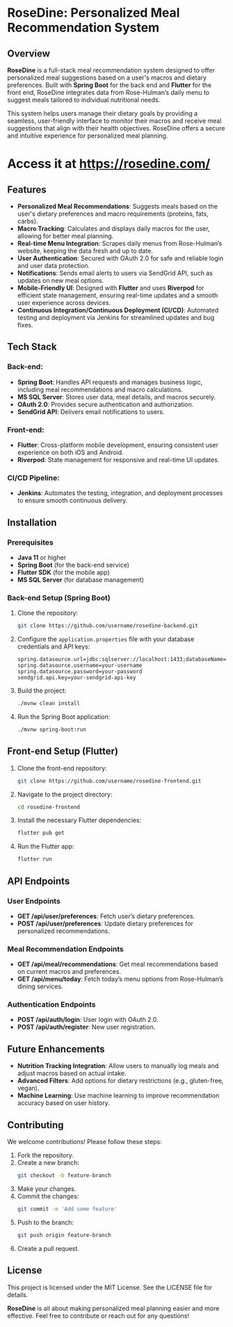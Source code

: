 # RoseDine: Personalized Meal Recommendation System

## Overview

**RoseDine** is a full-stack meal recommendation system designed to offer personalized meal suggestions based on a user's macros and dietary preferences. Built with **Spring Boot** for the back end and **Flutter** for the front end, RoseDine integrates data from Rose-Hulman’s daily menu to suggest meals tailored to individual nutritional needs.

This system helps users manage their dietary goals by providing a seamless, user-friendly interface to monitor their macros and receive meal suggestions that align with their health objectives. RoseDine offers a secure and intuitive experience for personalized meal planning.

# Access it at https://rosedine.com/

## Features

- **Personalized Meal Recommendations**: Suggests meals based on the user's dietary preferences and macro requirements (proteins, fats, carbs).
- **Macro Tracking**: Calculates and displays daily macros for the user, allowing for better meal planning.
- **Real-time Menu Integration**: Scrapes daily menus from Rose-Hulman’s website, keeping the data fresh and up to date.
- **User Authentication**: Secured with OAuth 2.0 for safe and reliable login and user data protection.
- **Notifications**: Sends email alerts to users via SendGrid API, such as updates on new meal options.
- **Mobile-Friendly UI**: Designed with **Flutter** and uses **Riverpod** for efficient state management, ensuring real-time updates and a smooth user experience across devices.
- **Continuous Integration/Continuous Deployment (CI/CD)**: Automated testing and deployment via Jenkins for streamlined updates and bug fixes.

## Tech Stack

### Back-end: 
- **Spring Boot**: Handles API requests and manages business logic, including meal recommendations and macro calculations.
- **MS SQL Server**: Stores user data, meal details, and macros securely.
- **OAuth 2.0**: Provides secure authentication and authorization.
- **SendGrid API**: Delivers email notifications to users.

### Front-end: 
- **Flutter**: Cross-platform mobile development, ensuring consistent user experience on both iOS and Android.
- **Riverpod**: State management for responsive and real-time UI updates.

### CI/CD Pipeline:
- **Jenkins**: Automates the testing, integration, and deployment processes to ensure smooth continuous delivery.

## Installation

### Prerequisites

- **Java 11** or higher
- **Spring Boot** (for the back-end service)
- **Flutter SDK** (for the mobile app)
- **MS SQL Server** (for database management)

### Back-end Setup (Spring Boot)

1. Clone the repository:
   ```bash
   git clone https://github.com/username/rosedine-backend.git

2. Configure the `application.properties` file with your database credentials and API keys:
   ```properties
   spring.datasource.url=jdbc:sqlserver://localhost:1433;databaseName=roseDineDB
   spring.datasource.username=your-username
   spring.datasource.password=your-password
   sendgrid.api.key=your-sendgrid-api-key
   ```

3. Build the project:
   ```bash
   ./mvnw clean install
   ```

4. Run the Spring Boot application:
   ```bash
   ./mvnw spring-boot:run
   ```

## Front-end Setup (Flutter)

1. Clone the front-end repository:
   ```bash
   git clone https://github.com/username/rosedine-frontend.git
   ```

2. Navigate to the project directory:
   ```bash
   cd rosedine-frontend
   ```

3. Install the necessary Flutter dependencies:
   ```bash
   flutter pub get
   ```

4. Run the Flutter app:
   ```bash
   flutter run
   ```

## API Endpoints

### User Endpoints
- **GET /api/user/preferences**: Fetch user’s dietary preferences.
- **POST /api/user/preferences**: Update dietary preferences for personalized recommendations.

### Meal Recommendation Endpoints
- **GET /api/meal/recommendations**: Get meal recommendations based on current macros and preferences.
- **GET /api/menu/today**: Fetch today’s menu options from Rose-Hulman’s dining services.

### Authentication Endpoints
- **POST /api/auth/login**: User login with OAuth 2.0.
- **POST /api/auth/register**: New user registration.

## Future Enhancements
- **Nutrition Tracking Integration**: Allow users to manually log meals and adjust macros based on actual intake.
- **Advanced Filters**: Add options for dietary restrictions (e.g., gluten-free, vegan).
- **Machine Learning**: Use machine learning to improve recommendation accuracy based on user history.

## Contributing
We welcome contributions! Please follow these steps:

1. Fork the repository.
2. Create a new branch:
    ```bash
    git checkout -b feature-branch
    ```
3. Make your changes.
4. Commit the changes:
    ```bash
    git commit -m 'Add some feature'
    ```
5. Push to the branch:
    ```bash
    git push origin feature-branch
    ```
6. Create a pull request.

## License
This project is licensed under the MIT License. See the LICENSE file for details.

**RoseDine** is all about making personalized meal planning easier and more effective. Feel free to contribute or reach out for any questions!

